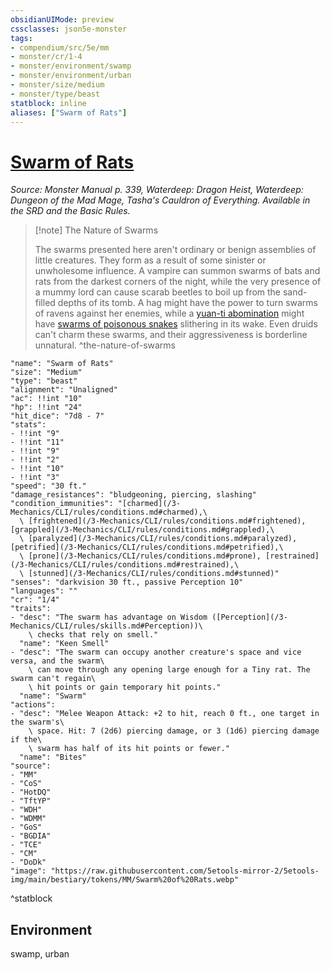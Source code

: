 ```yaml
---
obsidianUIMode: preview
cssclasses: json5e-monster
tags:
- compendium/src/5e/mm
- monster/cr/1-4
- monster/environment/swamp
- monster/environment/urban
- monster/size/medium
- monster/type/beast
statblock: inline
aliases: ["Swarm of Rats"]
---
```

# [Swarm of Rats](3-Mechanics\CLI\bestiary\beast/swarm-of-rats.md)
*Source: Monster Manual p. 339, Waterdeep: Dragon Heist, Waterdeep: Dungeon of the Mad Mage, Tasha's Cauldron of Everything. Available in the SRD and the Basic Rules.*  

> [!note] The Nature of Swarms
> 
> The swarms presented here aren't ordinary or benign assemblies of little creatures. They form as a result of some sinister or unwholesome influence. A vampire can summon swarms of bats and rats from the darkest corners of the night, while the very presence of a mummy lord can cause scarab beetles to boil up from the sand-filled depths of its tomb. A hag might have the power to turn swarms of ravens against her enemies, while a [yuan-ti abomination](/3-Mechanics/CLI/bestiary/monstrosity/yuan-ti-abomination.md) might have [swarms of poisonous snakes](/3-Mechanics/CLI/bestiary/beast/swarm-of-poisonous-snakes.md) slithering in its wake. Even druids can't charm these swarms, and their aggressiveness is borderline unnatural.
^the-nature-of-swarms

```statblock
"name": "Swarm of Rats"
"size": "Medium"
"type": "beast"
"alignment": "Unaligned"
"ac": !!int "10"
"hp": !!int "24"
"hit_dice": "7d8 - 7"
"stats":
- !!int "9"
- !!int "11"
- !!int "9"
- !!int "2"
- !!int "10"
- !!int "3"
"speed": "30 ft."
"damage_resistances": "bludgeoning, piercing, slashing"
"condition_immunities": "[charmed](/3-Mechanics/CLI/rules/conditions.md#charmed),\
  \ [frightened](/3-Mechanics/CLI/rules/conditions.md#frightened), [grappled](/3-Mechanics/CLI/rules/conditions.md#grappled),\
  \ [paralyzed](/3-Mechanics/CLI/rules/conditions.md#paralyzed), [petrified](/3-Mechanics/CLI/rules/conditions.md#petrified),\
  \ [prone](/3-Mechanics/CLI/rules/conditions.md#prone), [restrained](/3-Mechanics/CLI/rules/conditions.md#restrained),\
  \ [stunned](/3-Mechanics/CLI/rules/conditions.md#stunned)"
"senses": "darkvision 30 ft., passive Perception 10"
"languages": ""
"cr": "1/4"
"traits":
- "desc": "The swarm has advantage on Wisdom ([Perception](/3-Mechanics/CLI/rules/skills.md#Perception))\
    \ checks that rely on smell."
  "name": "Keen Smell"
- "desc": "The swarm can occupy another creature's space and vice versa, and the swarm\
    \ can move through any opening large enough for a Tiny rat. The swarm can't regain\
    \ hit points or gain temporary hit points."
  "name": "Swarm"
"actions":
- "desc": "Melee Weapon Attack: +2 to hit, reach 0 ft., one target in the swarm's\
    \ space. Hit: 7 (2d6) piercing damage, or 3 (1d6) piercing damage if the\
    \ swarm has half of its hit points or fewer."
  "name": "Bites"
"source":
- "MM"
- "CoS"
- "HotDQ"
- "TftYP"
- "WDH"
- "WDMM"
- "GoS"
- "BGDIA"
- "TCE"
- "CM"
- "DoDk"
"image": "https://raw.githubusercontent.com/5etools-mirror-2/5etools-img/main/bestiary/tokens/MM/Swarm%20of%20Rats.webp"
```
^statblock

## Environment

swamp, urban